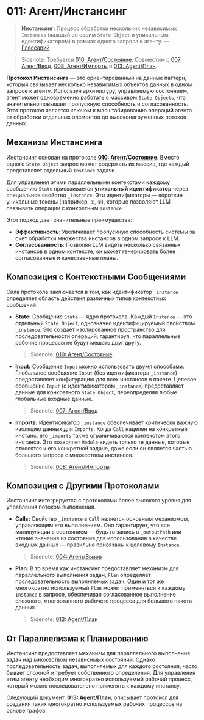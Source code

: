 # 011: Агент/Инстансинг

> **Инстансинг:** Процесс обработки нескольких независимых `Instances` (каждый со своим `State Object` и уникальным идентификатором) в рамках одного запроса к агенту. — [Глоссарий](./000_glossary.md)

> Sidenote: Требуется [010: Агент/Состояние](./010_agent_state.md). Совместим с [007: Агент/Ввод](./007_agent_input.md), [008: Агент/Импорты](./008_agent_imports.md) и [013: Agent/План](./013_agent_plan.md).

**Протокол Инстансинга** — это ориентированный на данные паттерн, который связывает несколько независимых объектов данных в одном запросе к агенту. Используя архитектуру, управляемую состоянием, агент может одновременно работать с массивом `State Objects`, что значительно повышает пропускную способность и согласованность. Этот протокол является ключом к масштабированию операций агента от обработки отдельных элементов до высоконагруженных потоков данных.

## Механизм Инстансинга

Инстансинг основан на протоколе **[010: Агент/Состояние](./010_agent_state.md)**. Вместо одного `State Object` запрос может содержать их массив, где каждый представляет отдельный `Instance` задачи.

Для управления этими параллельными контекстами каждому сообщению `State` присваивается **уникальный идентификатор** через специальное свойство `_instance`. Эти идентификаторы — короткие уникальные токены (например, `①`, `②`), которые позволяют LLM связывать операции с конкретным `Instance`.

Этот подход дает значительные преимущества:

- **Эффективность**: Увеличивает пропускную способность системы за счет обработки множества инстансов в одном запросе к LLM.
- **Согласованность**: Позволяя LLM видеть несколько связанных инстансов в одном контексте, он может генерировать более согласованные и качественные планы.

## Композиция с Контекстными Сообщениями

Сила протокола заключается в том, как идентификатор `_instance` определяет область действия различных типов контекстных сообщений.

- **State:** Сообщение `State` — ядро протокола. Каждый `Instance` — это отдельный `State Object`, однозначно идентифицируемый свойством `_instance`. Это создает изолированное пространство для последовательности операций, гарантируя, что параллельные рабочие процессы не будут мешать друг другу.

  > Sidenote: [010: Агент/Состояние](./010_agent_state.md)

- **Input:** Сообщение `Input` можно использовать двумя способами. Глобальное сообщение `Input` (без идентификатора `_instance`) предоставляет конфигурацию для всех инстансов в пакете. Целевое сообщение `Input` (с идентификатором `_instance`) предоставляет данные для конкретного `State Object`, переопределяя любые глобальные входные данные.

  > Sidenote: [007: Агент/Ввод](./007_agent_input.md)

- **Imports:** Идентификатор `_instance` обеспечивает критически важную изоляцию данных для `Imports`. Когда `Call` нацелен на конкретный инстанс, его `_imports` также ограничиваются контекстом этого инстанса. Это позволяет `Module` видеть только те данные, которые относятся к его конкретной задаче, даже если он является частью большого запроса с множеством инстансов.

  > Sidenote: [008: Агент/Импорты](./008_agent_imports.md)

## Композиция с Другими Протоколами

Инстансинг интегрируется с протоколами более высокого уровня для управления потоком выполнения.

- **Calls:** Свойство `_instance` в `Call` является основным механизмом, управляющим его выполнением. Оно гарантирует, что все манипуляции с состоянием — будь то запись в `_outputPath` или чтение значения из состояния для использования в качестве входных данных — правильно привязаны к целевому `Instance`.

  > Sidenote: [004: Агент/Вызов](./004_agent_call.md)

- **Plan:** В то время как инстансинг предоставляет механизм для параллельного выполнения задач, `Plan` определяет последовательность выполняемых задач. Один и тот же многократно используемый `Plan` может применяться к каждому `Instance` в запросе, обеспечивая согласованное выполнение сложного, многоэтапного рабочего процесса для большого пакета данных.

  > Sidenote: [013: Agent/План](./013_agent_plan.md)

## От Параллелизма к Планированию

Инстансинг предоставляет механизм для параллельного выполнения задач над множеством независимых состояний. Однако последовательность задач, выполняемых для каждого состояния, часто бывает сложной и требует собственного определения. Для управления этим агенту необходим многократно используемый рабочий процесс, который можно последовательно применять к каждому инстансу.

Следующий документ, **[013: Agent/План](./013_agent_plan.md)**, описывает протокол для создания таких многократно используемых рабочих процессов на основе графов.
